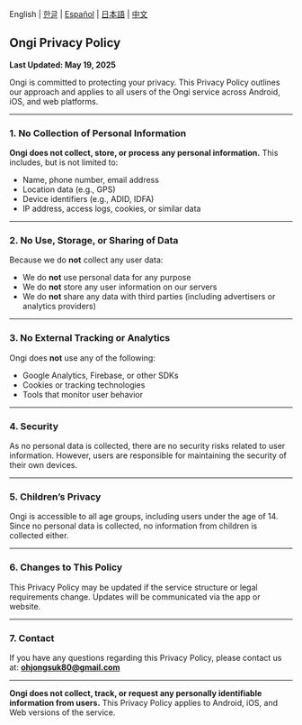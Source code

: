 English | [한글](./ongi-privacy.ko) | [Español](./ongi-privacy.es) | [日本語](./ongi-privacy.ja) | [中文](./ongi-privacy.zh)

## **Ongi Privacy Policy**

**Last Updated: May 19, 2025**

Ongi is committed to protecting your privacy. This Privacy Policy outlines our approach and applies to all users of the Ongi service across Android, iOS, and web platforms.

---

### 1. No Collection of Personal Information

**Ongi does not collect, store, or process any personal information.**
This includes, but is not limited to:

* Name, phone number, email address
* Location data (e.g., GPS)
* Device identifiers (e.g., ADID, IDFA)
* IP address, access logs, cookies, or similar data

---

### 2. No Use, Storage, or Sharing of Data

Because we do **not** collect any user data:

* We do **not** use personal data for any purpose
* We do **not** store any user information on our servers
* We do **not** share any data with third parties (including advertisers or analytics providers)

---

### 3. No External Tracking or Analytics

Ongi does **not** use any of the following:

* Google Analytics, Firebase, or other SDKs
* Cookies or tracking technologies
* Tools that monitor user behavior

---

### 4. Security

As no personal data is collected, there are no security risks related to user information. However, users are responsible for maintaining the security of their own devices.

---

### 5. Children’s Privacy

Ongi is accessible to all age groups, including users under the age of 14. Since no personal data is collected, no information from children is collected either.

---

### 6. Changes to This Policy

This Privacy Policy may be updated if the service structure or legal requirements change. Updates will be communicated via the app or website.

---

### 7. Contact

If you have any questions regarding this Privacy Policy, please contact us at: **ohjongsuk80@gmail.com**

---

**Ongi does not collect, track, or request any personally identifiable information from users.**
This Privacy Policy applies to Android, iOS, and Web versions of the service.
